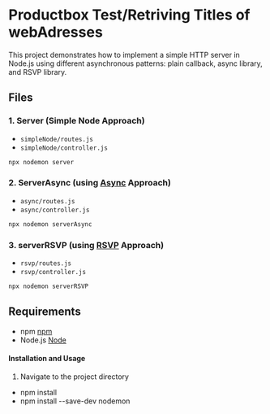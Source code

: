 # Productbox Test/Retriving Titles of webAdresses

This project demonstrates how to implement a simple HTTP server in Node.js using different asynchronous patterns: plain callback, async library, and RSVP library.

## Files

### 1. Server (Simple Node Approach)

- `simpleNode/routes.js`
- `simpleNode/controller.js`

```bash
npx nodemon server
```

### 2. ServerAsync (using [Async](https://github.com/caolan/async) Approach)

- `async/routes.js`
- `async/controller.js`

```bash
npx nodemon serverAsync
```

### 3. serverRSVP (using [RSVP](https://github.com/tildeio/rsvp.js/) Approach)

- `rsvp/routes.js`
- `rsvp/controller.js`

```bash
npx nodemon serverRSVP
```

## Requirements
- npm [npm](https://www.npmjs.com/)
- Node.js [Node](https://nodejs.org/en)

#### Installation and Usage

1. Navigate to the project directory

- npm install
- npm install --save-dev nodemon
